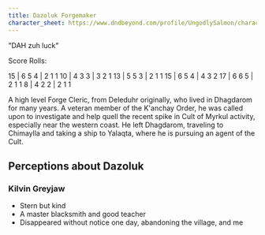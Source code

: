 ```yaml
---
title: Dazoluk Forgemaker
character_sheet: https://www.dndbeyond.com/profile/UngodlySalmon/characters/40740308
---
```


"DAH zuh luck"

Score Rolls:

15 | 6 5 4 | 2 1 1
10 | 4 3 3 | 3 2 1
13 | 5 5 3 | 2 1 1
15 | 6 5 4 | 4 3 2
17 | 6 6 5 | 2 1 1
 8 | 4 2 2 | 2 1 1


A high level Forge Cleric, from Deleduhr originally, who lived in Dhagdarom for many years.  A veteran member of the K'anchay Order, he was called upon to investigate and help quell the recent spike in Cult of Myrkul activity, especially near the western coast.  He left Dhagdarom, traveling to Chimaylla and taking a ship to Yalaqta, where he is pursuing an agent of the Cult.

## Perceptions about Dazoluk

### Kilvin Greyjaw
- Stern but kind
- A master blacksmith and good teacher
- Disappeared without notice one day, abandoning the village, and me
